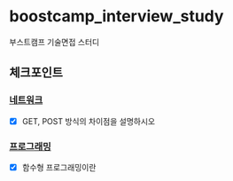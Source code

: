 # boostcamp_interview_study
부스트캠프 기술면접 스터디

## 체크포인트

### [네트워크](network.md)
- [X] GET, POST 방식의 차이점을 설명하시오

### [프로그래밍](programming.md)
- [X] 함수형 프로그래밍이란
